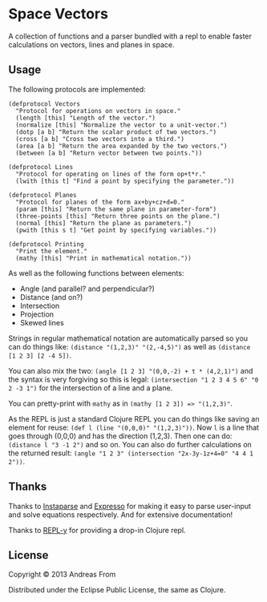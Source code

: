 # Space Vectors

A collection of functions and a parser bundled with a repl to
enable faster calculations on vectors, lines and planes in space.

## Usage
The following protocols are implemented:

    (defprotocol Vectors
      "Protocol for operations on vectors in space."
      (length [this] "Length of the vector.")
      (normalize [this] "Normalize the vector to a unit-vector.")
      (dotp [a b] "Return the scalar product of two vectors.")
      (cross [a b] "Cross two vectors into a third.")
      (area [a b] "Return the area expanded by the two vectors.")
      (between [a b] "Return vector between two points."))

    (defprotocol Lines
      "Protocol for operating on lines of the form op+t*r."
      (lwith [this t] "Find a point by specifying the parameter."))

    (defprotocol Planes
      "Protocol for planes of the form ax+by+cz+d=0."
      (param [this] "Return the same plane in parameter-form")
      (three-points [this] "Return three points on the plane.")
      (normal [this] "Return the plane as parameters.")
      (pwith [this s t] "Get point by specifying variables."))

    (defprotocol Printing
      "Print the element."
      (mathy [this] "Print in mathematical notation."))

As well as the following functions between elements:

* Angle (and parallel? and perpendicular?)
* Distance (and on?)
* Intersection
* Projection
* Skewed lines

Strings in regular mathematical notation are automatically parsed so you
can do things like: `(distance "(1,2,3)" "(2,-4,5)")` as well as `(distance [1 2 3] [2 -4 5])`.

You can also mix the two: `(angle [1 2 3] "(0,0,-2) + t * (4,2,1)")` and the syntax is very
forgiving so this is legal: `(intersection "1 2 3 4 5 6" "0 2 -3 1")` for the intersection of
a line and a plane.

You can pretty-print with `mathy` as in `(mathy [1 2 3]) => "(1,2,3)"`.

As the REPL is just a standard Clojure REPL you can do things like saving an element for reuse: `(def l (line "(0,0,0)" "(1,2,3)"))`. Now `l` is a line that goes through (0,0,0) and has the direction (1,2,3).
Then one can do: `(distance l "3 -1 2")` and so on.
You can also do further calculations on the returned result: `(angle "1 2 3" (intersection "2x-3y-1z+4=0" "4 4 1 2"))`.

## Thanks
Thanks to [Instaparse](https://github.com/Engelberg/instaparse) and [Expresso](https://github.com/clojure-numerics/expresso) for making it easy to parse user-input and solve equations respectively. And for extensive documentation!

Thanks to [REPL-y](http://github.com/trptcolin/reply) for providing a drop-in Clojure repl.

## License

Copyright © 2013 Andreas From

Distributed under the Eclipse Public License, the same as Clojure.
